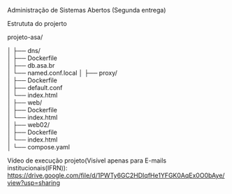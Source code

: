 Administração de Sistemas Abertos (Segunda entrega)

Estrututa do projerto

projeto-asa/

│
├── dns/                  
│   ├── Dockerfile       
│   ├── db.asa.br        
│   └── named.conf.local 
│
├── proxy/                
│   ├── Dockerfile      
│   ├── default.conf      
│   └── index.html        
│
├── web/                  
│   ├── Dockerfile        
│   └── index.html        
│
├── web02/               
│   ├── Dockerfile       
│   └── index.html        
│
└── compose.yaml        

Vídeo de execução projeto(Visível apenas para E-mails institucionais(IFRN)):
https://drive.google.com/file/d/1PWTy6GC2HDIqfHe1YFGK0AqEx0O0bAye/view?usp=sharing

